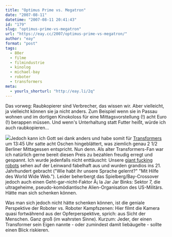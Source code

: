 ```yaml
---
title: "Optimus Prime vs. Megatron"
date: "2007-08-11"
datetime: "2007-08-11 20:41:43"
id: "179"
slug: "optimus-prime-vs-megatron"
url: "https://eay.cc/2007/optimus-prime-vs-megatron/"
author: "eay"
format: "post"
tags:
  - 80er
  - filme
  - filmindustrie
  - kinolog
  - michael-bay
  - roboter
  - transformers
meta:
  - yourls_shorturl: "http://eay.li/2q"
---
```


Das vorweg: Raubkopierer sind Verbrecher, das wissen wir. Aber vielleicht, ja vielleicht können sie ja nicht anders. Zum Beispiel wenn sie in Passau wohnen und im dortigen Kinokoloss für eine Mittagsvorstellung (!) acht Euro (!) berappen müssen. Und wenn's Unterhaltung statt Futter heißt, würde ich auch raubkopieren...

![](/uploads/2007/transformers.jpg)Jedoch kann ich Gott sei dank anders und habe somit für [Transformers](http://www.imdb.com/title/tt0418279/) um 13:45 Uhr satte acht Oschen hingeblättert, was ziemlich genau 2 1/2 Berliner Mittagessen entspricht. Nun denn. Als alter Transformers-Fan war ich natürlich gerne bereit diesen Preis zu bezahlen freudig erregt und gespannt. Ich wurde jedenfalls nicht enttäuscht: Unsere [giant fucking robots](//eay.cc/2007/giant-fucking-robots-are-coming/) sehen auf der Leinwand fabelhaft aus und wurden grandios ins 21. Jahrhundert gebracht ("Wie habt ihr unsere Sprache gelernt?" "Mit Hilfe des World Wide Web."). Leider beherbergt das Spielberg/Bay-Crossover jedoch auch einen Geht-gar-nicht-Faktor Ã¡ la Jar Jar Binks: Sektor 7, die ultrageheime, pseudo-komödiantische Alien-Organisation des US-Militärs. Hätte man sich schenken können.

Was man sich jedoch nicht hätte schenken können, ist die geniale Perspektive der Roboter vs. Roboter Kampfszenen: Hier filmt die Kamera quasi fortwährend aus der Opferperspektive, sprich: aus Sicht der Menschen. Ganz groß (im wahrsten Sinne). Kurzum: Jeder, der einen Transformer sein Eigen nannte - oder zumindest damit liebäugelte - sollte einen Blick riskieren.
